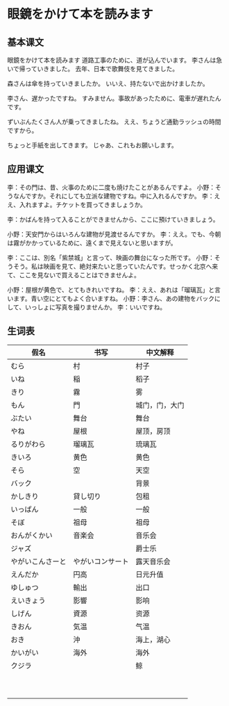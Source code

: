 # 眼鏡をかけて本を読みます

## 基本课文

眼鏡をかけて本を読みます
道路工事のために、道が込んでいます。
李さんは急いで帰っていきました。
去年、日本で歌舞伎を見てきました。

森さんは傘を持っていきましたか。
いいえ、持たないで出かけましたか。

李さん、遅かったですね。
すみません。事故があったために、電車が遅れたんです。

ずいぶんたくさん人が乗ってきましたね。
ええ、ちょうど通勤ラッシュの時間ですから。

ちょっと手紙を出してきます。
じゃあ、これもお願いします。

## 应用课文

李：その門は、昔、火事のために二度も焼けたことがあるんですよ。
小野：そうなんですか。それにしても立派な建物ですね。中に入れるんですか。
李：ええ、入れますよ。チケットを買ってきましょうか。

李：かばんを持って入ることができませんから、ここに預けていきましょう。

小野：天安門からはいろんな建物が見渡せるんですか。
李：ええ。でも、今朝は霧がかかっているために、遠くまで見えないと思いますが。

李：ここは、別名「紫禁城」と言って、映画の舞台になった所です。
小野：そうそう。私は映画を見て、絶対来たいと思っていたんです。せっかく北京へ来て、ここを見ないで買えることはできませんよ。

小野：屋根が黄色で、とてもきれいですね。
李：ええ、あれは「瑠璃瓦」と言います。青い空にとてもよく合いますね。
小野：李さん、あの建物をバックにして、いっしょに写真を撮りませんか。
李：いいですね。

## 生词表

| 假名             | 书写             | 中文解释       |
| ---------------- | ---------------- | -------------- |
| むら             | 村               | 村子           |
| いね             | 稲               | 稻子           |
| きり             | 霧               | 雾             |
| もん             | 門               | 城门，门，大门 |
| ぶたい           | 舞台             | 舞台           |
| やね             | 屋根             | 屋顶，房顶     |
| るりがわら       | 瑠璃瓦           | 琉璃瓦         |
| きいろ           | 黄色             | 黄色           |
| そら             | 空               | 天空           |
| バック           |                  | 背景           |
| かしきり         | 貸し切り         | 包租           |
| いっぱん         | 一般             | 一般           |
| そぼ             | 祖母             | 祖母           |
| おんがくかい     | 音楽会           | 音乐会         |
| ジャズ           |                  | 爵士乐         |
| やがいこんさーと | やがいコンサート | 露天音乐会     |
| えんだか         | 円高             | 日元升值       |
| ゆしゅつ         | 輸出             | 出口           |
| えいきょう       | 影響             | 影响           |
| しげん           | 資源             | 资源           |
| きおん           | 気温             | 气温           |
| おき             | 沖               | 海上，湖心     |
| かいがい         | 海外             | 海外           |
| クジラ           |                  | 鲸             |
|                  |                  |                |
|                  |                  |                |
|                  |                  |                |
|                  |                  |                |
|                  |                  |                |
|                  |                  |                |
|                  |                  |                |
|                  |                  |                |
|                  |                  |                |
|                  |                  |                |
